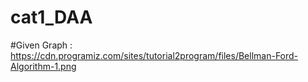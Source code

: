 # cat1_DAA

#Given Graph : https://cdn.programiz.com/sites/tutorial2program/files/Bellman-Ford-Algorithm-1.png
